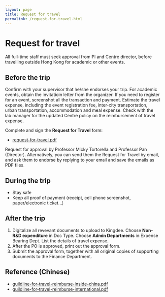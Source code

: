 ```yaml
---
layout: page
title: Request for travel
permalink: /request-for-travel.html
---
```


# Request for travel

All full-time staff must seek approval from PI and Centre director, before travelling outside Hong Kong for academic or other events.

## Before the trip

Confirm with your supervisor that he/she endorses your trip. For academic events, obtain the invitatioin letter from the organizer. If you need to register for an event, screenshot all the transaction and payment. Estimate the travel expense, including the event registration fee, inter-city transportation, urban transportation, accommodation and meal expense. Check with the lab manager for the updated Centre policy on the reimbursement of travel expense.

Complete and sign the **Request for Travel** form:

- [request-for-travel.pdf](/files/request-for-travel.pdf) 

Request for approval by Professor Micky Tortorella and Professor Pan (Director). Alternatively, you can send them the Request for Travel by email, and ask them to endorse by replying to your email and save the emails as PDF files.

## During the trip

- Stay safe
- Keep all proof of payment (receipt, cell phone screenshot, paper/electronic ticket...)

## After the trip

1. Digitalize all revevant documents to upload to Kingdee. Choose **Non-R&D expenditure** in Doc Type. Choose **Admin Departments** in Expense Bearing Dept. List the details of travel expense.
2. After the PO is approved, print out the approval form.
3. Submit the approval form, together with all original copies of supporting documents to the Finance Department.

## Reference (Chinese)

- [guildline-for-travel-reimburse-inside-china.pdf](/files/guildline-for-travel-reimburse-inside-china.pdf)
- [guildline-for-travel-reimburse-international.pdf](/files/guildline-for-travel-reimburse-international.pdf)
